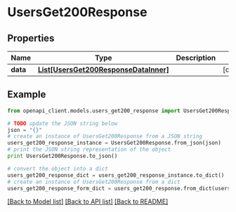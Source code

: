 # UsersGet200Response


## Properties
Name | Type | Description | Notes
------------ | ------------- | ------------- | -------------
**data** | [**List[UsersGet200ResponseDataInner]**](UsersGet200ResponseDataInner.md) |  | [optional] 

## Example

```python
from openapi_client.models.users_get200_response import UsersGet200Response

# TODO update the JSON string below
json = "{}"
# create an instance of UsersGet200Response from a JSON string
users_get200_response_instance = UsersGet200Response.from_json(json)
# print the JSON string representation of the object
print UsersGet200Response.to_json()

# convert the object into a dict
users_get200_response_dict = users_get200_response_instance.to_dict()
# create an instance of UsersGet200Response from a dict
users_get200_response_form_dict = users_get200_response.from_dict(users_get200_response_dict)
```
[[Back to Model list]](../README.md#documentation-for-models) [[Back to API list]](../README.md#documentation-for-api-endpoints) [[Back to README]](../README.md)


